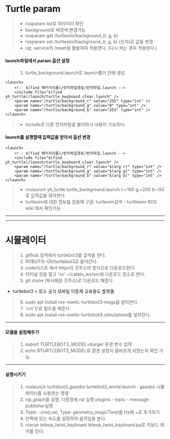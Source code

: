 # Turtle param
> * rosparam list로 파라미터 확인
> * background로 배경색 변경가능
> * rosparam get /turtlesim/background_(r, g, b)
> * rosparam set /turtlesim/background_(r, g, b) (숫자)로 값을 변경
> * rqt, service의 /reset을 활용하여 적용한다. (다시 켜는 경우 적용된다.)

#### launch파일에서 param 옵션 설정
> 1. turtle_background.launch로 launch폴더 안에 생성

```
<launch>
    <!-- $(find 패키지이름)/런치파일경로/런치파일.launch -->
    <include file="$(find yh_turtle)/launch/turtle_keyboard_clear.launch" />
    <param name="/turtle/background_r" value="255" type="int" />
    <param name="/turtle/background_g" value="0" type="int" />
    <param name="/turtle/background_b" value="255" type="int" />
</launch>
```

> * include로 다른 런치파일을 불러와서 사용이 가능하다.

#### launch를 실행할때 입력값을 받아서 옵션 변경

```
<launch>
    <!-- $(find 패키지이름)/런치파일경로/런치파일.launch -->
    <include file="$(find yh_turtle)/launch/turtle_keyboard_clear.launch" />
    <param name="/turtle/background_r" value="$(arg r)" type="int" />
    <param name="/turtle/background_g" value="$(arg g)" type="int" />
    <param name="/turtle/background_b" value="$(arg b)" type="int" />
</launch>
```
> * roslaunch yh_turtle turtle_background.launch r:=100 g:=200 b:=50로 입력값을 줘야한다.
> * turtlesim에 대한 정보를 얻을때 구글: turtlesim검색 - turttlesim ROS wiki 에서 확인가능

--------------------------------------------------------
--------------------------------------------------------

# 시뮬레이터

> 1. github 검색에서 turtlebot3를 검색을 한다.
> 2. ROBOTIS-GIt/turtlebot3로 들어간다.
> 3. code리스트 에서 https의 깃주소의 방식으로 다운로드한다.
> 4. 터미널 창을 열고 'cs' ~/catkin_ws/src에 다운로드 장소로 한다.
> 5. git clone (복사해온 깃주소)로 다운로드 해준다.

* turtlebot3 = 로스 공식 모바일 이동체 교육용도 플렛폼

> 6. sudo apt install ros-noetic-turtlebot3-msgs를 설치한다.
> 7. 'cm'으로 빌드를 해준다.
> 8. sudo apt install ros-noetic-turtlebot3-simulations를 설치한다.

-------------------------------------------------------
#### 모델을 설정해주기
> 1. export TURTLEBOT3_MODEL=burger 환경 변수 입력
> 2. echo $TURTLEBOT3_MODEL로 환경 설정이 올바르게 되었는지 확인 가능.

-------------------------------------------------------
#### 실행시키기
> 1. roslaunch turtlebot3_gazebo turtlebot3_world.launch : gazebo 시뮬레이터를 사용한는 명령
> 2. rqt_graph를 실행, 다른창에 rqt 실행 plugins - topic - message publisher실행
> 3. Topic : cmd_vel, Type: geometry_msgs/Twist를 Hz에 +로 추가하기
> 4. 안쪽에 있는 속도를 설정하여 움직임을 본다.
> 5. rosrun teleop_twist_keyboard teleop_twist_keyboard.py로 키보드 제어를 킨다.


























